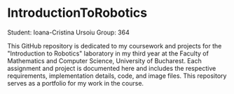 # IntroductionToRobotics
Student: Ioana-Cristina Ursoiu
Group: 364

  This GitHub repository is dedicated to my coursework and projects for the "Introduction to Robotics" laboratory in my third year at the Faculty of Mathematics and Computer Science, University of Bucharest. Each assignment and project is documented here and includes the respective requirements, implementation details, code, and image files. This repository serves as a portfolio for my work in the course.
